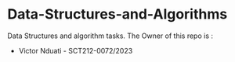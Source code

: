 # Data-Structures-and-Algorithms
Data Structures and algorithm tasks.
The Owner of this repo is :
* Victor Nduati    -     SCT212-0072/2023

